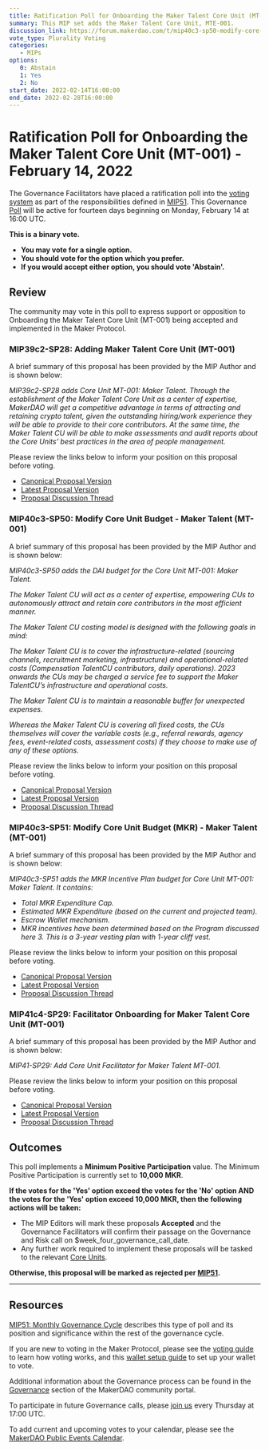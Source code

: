 ```yaml
---
title: Ratification Poll for Onboarding the Maker Talent Core Unit (MT-001) - February 14, 2022
summary: This MIP set adds the Maker Talent Core Unit, MTE-001.
discussion_link: https://forum.makerdao.com/t/mip40c3-sp50-modify-core-unit-budget-maker-talent-mt-001/12077
vote_type: Plurality Voting
categories:
   - MIPs
options:
   0: Abstain
   1: Yes
   2: No
start_date: 2022-02-14T16:00:00
end_date: 2022-02-28T16:00:00
---
```

# Ratification Poll for Onboarding the Maker Talent Core Unit (MT-001) - February 14, 2022

The Governance Facilitators have placed a ratification poll into the [voting system](https://vote.makerdao.com/polling) as part of the responsibilities defined in [MIP51](https://mips.makerdao.com/mips/details/MIP51). This Governance [Poll](https://community-development.makerdao.com/en/learn/governance/on-chain-gov) will be active for fourteen days beginning on Monday, February 14 at 16:00 UTC.

**This is a binary vote.** 
- **You may vote for a single option.** 
- **You should vote for the option which you prefer.**
- **If you would accept either option, you should vote 'Abstain'.**

## Review

The community may vote in this poll to express support or opposition to Onboarding the Maker Talent Core Unit (MT-001) being accepted and implemented in the Maker Protocol.

### MIP39c2-SP28: Adding Maker Talent Core Unit (MT-001)

A brief summary of this proposal has been provided by the MIP Author and is shown below:

*MIP39c2-SP28 adds Core Unit MT-001: Maker Talent. Through the establishment of the Maker Talent Core Unit as a center of expertise, MakerDAO will get a competitive advantage in terms of attracting and retaining crypto talent, given the outstanding hiring/work experience they will be able to provide to their core contributors. At the same time, the Maker Talent CU will be able to make assessments and audit reports about the Core Units’ best practices in the area of people management.*

Please review the links below to inform your position on this proposal before voting.
* [Canonical Proposal Version](https://github.com/makerdao/mips/blob/6c8f70b6aef50eeb1bebacf1e478002a9e692a63/MIP39/MIP39c2-Subproposals/MIP39c2-SP28.md)
* [Latest Proposal Version](https://mips.makerdao.com/mips/details/MIP39c2SP28)
* [Proposal Discussion Thread](https://forum.makerdao.com/t/mip39c2-sp28-adding-maker-talent-core-unit-mt-001/12075/5)

### MIP40c3-SP50: Modify Core Unit Budget - Maker Talent (MT-001)

A brief summary of this proposal has been provided by the MIP Author and is shown below:

*MIP40c3-SP50 adds the DAI budget for the Core Unit MT-001: Maker Talent.*  

*The Maker Talent CU will act as a center of expertise, empowering CUs to autonomously attract and retain core contributors in the most efficient manner.*

*The Maker Talent CU costing model is designed with the following goals in mind:*

*The Maker Talent CU is to cover the infrastructure-related (sourcing channels, recruitment marketing, infrastructure) and operational-related costs (Compensation TalentCU contributors, daily operations). 2023 onwards the CUs may be charged a service fee to support the Maker TalentCU’s infrastructure and operational costs.*

*The Maker Talent CU is to maintain a reasonable buffer for unexpected expenses.*

*Whereas the Maker Talent CU is covering all fixed costs, the CUs themselves will cover the variable costs (e.g., referral rewards, agency fees, event-related costs, assessment costs) if they choose to make use of any of these options.*

Please review the links below to inform your position on this proposal before voting.
* [Canonical Proposal Version](https://github.com/makerdao/mips/blob/d21a216bf651625af2e6ee57b6ceadee2032424e/MIP40/MIP40c3-Subproposals/MIP40c3-SP50.md)
* [Latest Proposal Version](https://mips.makerdao.com/mips/details/MIP40c3SP50)
* [Proposal Discussion Thread](https://forum.makerdao.com/t/mip40c3-sp50-modify-core-unit-budget-maker-talent-mt-001/12077)

### MIP40c3-SP51: Modify Core Unit Budget (MKR) - Maker Talent (MT-001)

A brief summary of this proposal has been provided by the MIP Author and is shown below:

*MIP40c3-SP51 adds the MKR Incentive Plan budget for Core Unit MT-001: Maker Talent. It contains:*

- *Total MKR Expenditure Cap.*
- *Estimated MKR Expenditure (based on the current and projected team).*
- *Escrow Wallet mechanism.*
- *MKR incentives have been determined based on the Program discussed here 3. This is a 3-year vesting plan with 1-year cliff vest.*

Please review the links below to inform your position on this proposal before voting.
* [Canonical Proposal Version](https://github.com/makerdao/mips/blob/984509ca64a7d8d8165548a94f02ba9848db8410/MIP40/MIP40c3-Subproposals/MIP40c3-SP51.md)
* [Latest Proposal Version](https://mips.makerdao.com/mips/details/MIP40c3SP51)
* [Proposal Discussion Thread](https://forum.makerdao.com/t/mip40c3-sp51-modify-core-unit-budget-mkr-maker-talent-mt-001/12076)

### MIP41c4-SP29: Facilitator Onboarding for Maker Talent Core Unit (MT-001)

A brief summary of this proposal has been provided by the MIP Author and is shown below:

*MIP41-SP29: Add Core Unit Facilitator for Maker Talent MT-001.*

Please review the links below to inform your position on this proposal before voting.
* [Canonical Proposal Version](https://github.com/makerdao/mips/blob/d3694a2c58e79bde42461f2bef0fa22295f9df87/MIP41/MIP41c4-Subproposals/MIP41c4-SP29.md)
* [Latest Proposal Version](https://github.com/makerdao/mips/blob/master/MIP41/MIP41c4-Subproposals/MIP41c4-SP29.md)
* [Proposal Discussion Thread](https://forum.makerdao.com/t/mip41c4-sp29-facilitator-onboarding-for-maker-talent-core-unit-mt-001/12078)

## Outcomes

This poll implements a **Minimum Positive Participation** value. The Minimum Positive Participation is currently set to **10,000 MKR**.

**If the votes for the 'Yes' option exceed the votes for the 'No' option AND the votes for the 'Yes' option exceed 10,000 MKR, then the following actions will be taken:**
* The MIP Editors will mark these proposals **Accepted** and the Governance Facilitators will confirm their passage on the Governance and Risk call on $week_four_governance_call_date. 
* Any further work required to implement these proposals will be tasked to the relevant [Core Units](https://mips.makerdao.com/mips/details/MIP38#mip38c2-core-unit-state).

**Otherwise, this proposal will be marked as rejected per [MIP51](https://mips.makerdao.com/mips/details/MIP51#mip51c2-ratification-poll).**

---

## Resources

[MIP51: Monthly Governance Cycle](https://mips.makerdao.com/mips/details/MIP51) describes this type of poll and its position and significance within the rest of the governance cycle.

If you are new to voting in the Maker Protocol, please see the [voting guide](https://community-development.makerdao.com/en/learn/governance/how-voting-works/) to learn how voting works, and this [wallet setup guide](https://community-development.makerdao.com/en/learn/governance/voting-setup/) to set up your wallet to vote.

Additional information about the Governance process can be found in the [Governance](https://community-development.makerdao.com/en/learn/governance) section of the MakerDAO community portal.

To participate in future Governance calls, please [join us](https://github.com/makerdao/community/tree/master/governance/governance-and-risk-meetings) every Thursday at 17:00 UTC.

To add current and upcoming votes to your calendar, please see the [MakerDAO Public Events Calendar](https://calendar.google.com/calendar/embed?src=makerdao.com_3efhm2ghipksegl009ktniomdk%40group.calendar.google.com&ctz=UTC&mode=week&showCalendars=0&showPrint=0).
